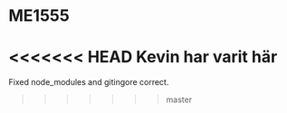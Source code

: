 # ME1555
<<<<<<< HEAD
Kevin har varit här
=======

Fixed node_modules and gitingore correct.
>>>>>>> master
